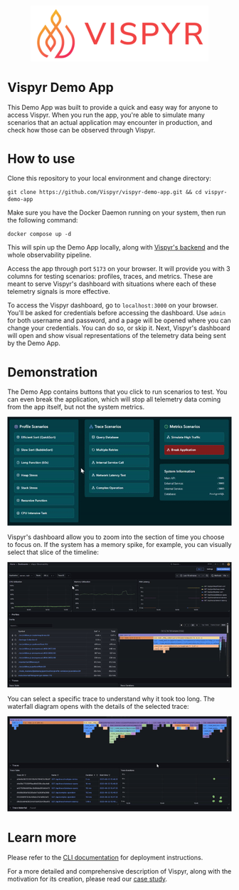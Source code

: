 <div align="center">
  <a href="https://vispyr.com">
    <img src="./assets/vispyr-banner.png" alt="Vispyr Banner" width="400">
  </a>
</div>

# Vispyr Demo App

This Demo App was built to provide a quick and easy way for anyone to access Vispyr. When you run the app, you're able to simulate many scenarios that an actual application may encounter in production, and check how those can be observed through Vispyr.

# How to use

Clone this repository to your local environment and change directory:

```
git clone https://github.com/Vispyr/vispyr-demo-app.git && cd vispyr-demo-app
```

Make sure you have the Docker Daemon running on your system, then run the following command:

```
docker compose up -d
```
This will spin up the Demo App locally, along with [Vispyr's backend](https://github.com/Vispyr/vispyr-backend "Go to Vispyr backend") and the whole observability pipeline.

Access the app through port `5173` on your browser. It will provide you with 3 columns for testing scenarios: profiles, traces, and metrics. These are meant to serve Vispyr's dashboard with situations where each of these telemetry signals is more effective.

To access the Vispyr dashboard, go to `localhost:3000` on your browser. You'll be asked for credentials before accessing the dashboard. Use `admin` for both username and password, and a page will be opened where you can change your credentials. You can do so, or skip it. Next, Vispyr's dashboard will open and show visual representations of the telemetry data being sent by the Demo App.

# Demonstration

The Demo App contains buttons that you click to run scenarios to test. You can even break the application, which will stop all telemetry data coming from the app itself, but not the system metrics.

<div align="center">
  <img src="assets/demo2.gif" alt="Collector Overview" width="600">
</div>

Vispyr's dashboard allow you to zoom into the section of time you choose to focus on. If the system has a memory spike, for example, you can visually select that slice of the timeline:

<div align="center">
  <img src="assets/demo3.gif" alt="Collector Overview" width="600">
</div>

You can select a specific trace to understand why it took too long. The waterfall diagram opens with the details of the selected trace:

<div align="center">
  <img src="assets/demo4.gif" alt="Collector Overview" width="600">
</div>

# Learn more

Please refer to the [CLI documentation](https://github.com/Vispyr/vispyr-cli "Go to CLI page") for deployment instructions.

For a more detailed and comprehensive description of Vispyr, along with the motivation for its creation, please read our [case study](https://vispyr.com "Go to Case Study").
